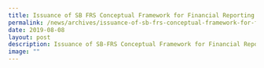 ```yaml
---
title: Issuance of SB FRS Conceptual Framework for Financial Reporting
permalink: /news/archives/issuance-of-sb-frs-conceptual-framework-for-financial-reporting/
date: 2019-08-08
layout: post
description: Issuance of SB-FRS Conceptual Framework for Financial Reporting
image: ""
---
```

